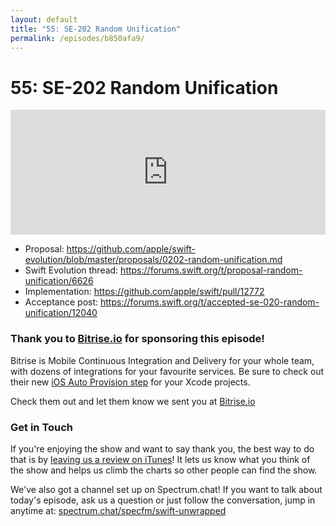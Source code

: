 ```yaml
---
layout: default
title: "55: SE-202 Random Unification"
permalink: /episodes/b850afa9/
---
```


# 55: SE-202 Random Unification

<iframe frameBorder="0" height="200px" scrolling="no" seamless src="https://player.simplecast.com/da8a81c5-cf62-46b1-a7c9-1bd1e5844933" width="100%"></iframe>

- Proposal: https://github.com/apple/swift-evolution/blob/master/proposals/0202-random-unification.md
- Swift Evolution thread: https://forums.swift.org/t/proposal-random-unification/6626
- Implementation: https://github.com/apple/swift/pull/12772
- Acceptance post: https://forums.swift.org/t/accepted-se-020-random-unification/12040

### Thank you to [Bitrise.io](https://www.bitrise.io/?utm_source=swift_unwrapped_spec&utm_medium=podcast&utm_campaign=w17) for sponsoring this episode!

Bitrise is Mobile Continuous Integration and Delivery for your whole team, with dozens of integrations for your favourite services. Be sure to check out their new [iOS Auto Provision step](https://blog.bitrise.io/ios-auto-provision-step) for your Xcode projects.

Check them out and let them know we sent you at [Bitrise.io](https://www.bitrise.io/?utm_source=swift_unwrapped_spec&utm_medium=podcast&utm_campaign=w17)

### Get in Touch

If you're enjoying the show and want to say thank you, the best way to do that is by [leaving us a review on iTunes](https://itunes.apple.com/us/podcast/swift-unwrapped/id1209817203?mt=2)! It lets us know what you think of the show and helps us climb the charts so other people can find the show.

We've also got a channel set up on Spectrum.chat! If you want to talk about today's episode, ask us a question or just follow the conversation, jump in anytime at: [spectrum.chat/specfm/swift-unwrapped](https://spectrum.chat/specfm/swift-unwrapped)

